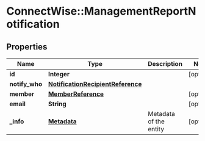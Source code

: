 # ConnectWise::ManagementReportNotification

## Properties
Name | Type | Description | Notes
------------ | ------------- | ------------- | -------------
**id** | **Integer** |  | [optional] 
**notify_who** | [**NotificationRecipientReference**](NotificationRecipientReference.md) |  | 
**member** | [**MemberReference**](MemberReference.md) |  | [optional] 
**email** | **String** |  | [optional] 
**_info** | [**Metadata**](Metadata.md) | Metadata of the entity | [optional] 


